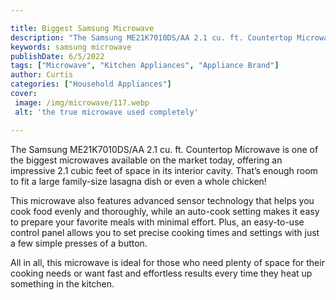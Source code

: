 ```yaml
---

title: Biggest Samsung Microwave
description: "The Samsung ME21K7010DS/AA 2.1 cu. ft. Countertop Microwave is one of the biggest microwaves available on the market today, offeri...take a moment to check it out "
keywords: samsung microwave
publishDate: 6/5/2022
tags: ["Microwave", "Kitchen Appliances", "Appliance Brand"]
author: Curtis
categories: ["Household Appliances"]
cover: 
 image: /img/microwave/117.webp
 alt: 'the true microwave used completely'

---
```


The Samsung ME21K7010DS/AA 2.1 cu. ft. Countertop Microwave is one of the biggest microwaves available on the market today, offering an impressive 2.1 cubic feet of space in its interior cavity. That’s enough room to fit a large family-size lasagna dish or even a whole chicken! 

This microwave also features advanced sensor technology that helps you cook food evenly and thoroughly, while an auto-cook setting makes it easy to prepare your favorite meals with minimal effort. Plus, an easy-to-use control panel allows you to set precise cooking times and settings with just a few simple presses of a button. 

All in all, this microwave is ideal for those who need plenty of space for their cooking needs or want fast and effortless results every time they heat up something in the kitchen.
